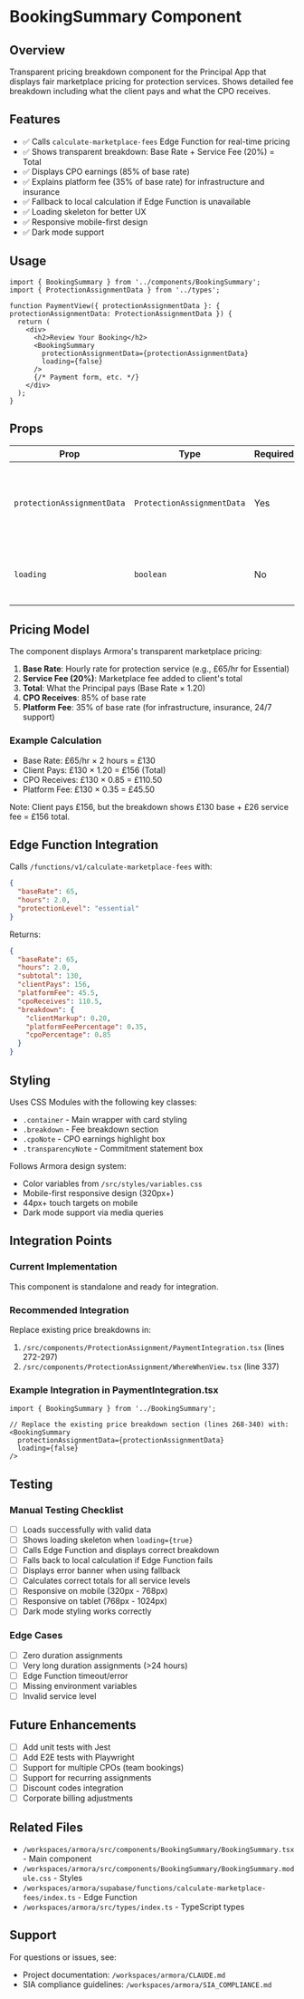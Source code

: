 # BookingSummary Component

## Overview
Transparent pricing breakdown component for the Principal App that displays fair marketplace pricing for protection services. Shows detailed fee breakdown including what the client pays and what the CPO receives.

## Features
- ✅ Calls `calculate-marketplace-fees` Edge Function for real-time pricing
- ✅ Shows transparent breakdown: Base Rate + Service Fee (20%) = Total
- ✅ Displays CPO earnings (85% of base rate)
- ✅ Explains platform fee (35% of base rate) for infrastructure and insurance
- ✅ Fallback to local calculation if Edge Function is unavailable
- ✅ Loading skeleton for better UX
- ✅ Responsive mobile-first design
- ✅ Dark mode support

## Usage

```tsx
import { BookingSummary } from '../components/BookingSummary';
import { ProtectionAssignmentData } from '../types';

function PaymentView({ protectionAssignmentData }: { protectionAssignmentData: ProtectionAssignmentData }) {
  return (
    <div>
      <h2>Review Your Booking</h2>
      <BookingSummary
        protectionAssignmentData={protectionAssignmentData}
        loading={false}
      />
      {/* Payment form, etc. */}
    </div>
  );
}
```

## Props

| Prop | Type | Required | Description |
|------|------|----------|-------------|
| `protectionAssignmentData` | `ProtectionAssignmentData` | Yes | Full booking data including service, cost, duration |
| `loading` | `boolean` | No | Show loading skeleton (default: false) |

## Pricing Model

The component displays Armora's transparent marketplace pricing:

1. **Base Rate**: Hourly rate for protection service (e.g., £65/hr for Essential)
2. **Service Fee (20%)**: Marketplace fee added to client's total
3. **Total**: What the Principal pays (Base Rate × 1.20)
4. **CPO Receives**: 85% of base rate
5. **Platform Fee**: 35% of base rate (for infrastructure, insurance, 24/7 support)

### Example Calculation
- Base Rate: £65/hr × 2 hours = £130
- Client Pays: £130 × 1.20 = £156 (Total)
- CPO Receives: £130 × 0.85 = £110.50
- Platform Fee: £130 × 0.35 = £45.50

Note: Client pays £156, but the breakdown shows £130 base + £26 service fee = £156 total.

## Edge Function Integration

Calls `/functions/v1/calculate-marketplace-fees` with:
```json
{
  "baseRate": 65,
  "hours": 2.0,
  "protectionLevel": "essential"
}
```

Returns:
```json
{
  "baseRate": 65,
  "hours": 2.0,
  "subtotal": 130,
  "clientPays": 156,
  "platformFee": 45.5,
  "cpoReceives": 110.5,
  "breakdown": {
    "clientMarkup": 0.20,
    "platformFeePercentage": 0.35,
    "cpoPercentage": 0.85
  }
}
```

## Styling

Uses CSS Modules with the following key classes:
- `.container` - Main wrapper with card styling
- `.breakdown` - Fee breakdown section
- `.cpoNote` - CPO earnings highlight box
- `.transparencyNote` - Commitment statement box

Follows Armora design system:
- Color variables from `/src/styles/variables.css`
- Mobile-first responsive design (320px+)
- 44px+ touch targets on mobile
- Dark mode support via media queries

## Integration Points

### Current Implementation
This component is standalone and ready for integration.

### Recommended Integration
Replace existing price breakdowns in:
1. `/src/components/ProtectionAssignment/PaymentIntegration.tsx` (lines 272-297)
2. `/src/components/ProtectionAssignment/WhereWhenView.tsx` (line 337)

### Example Integration in PaymentIntegration.tsx
```tsx
import { BookingSummary } from '../BookingSummary';

// Replace the existing price breakdown section (lines 268-340) with:
<BookingSummary
  protectionAssignmentData={protectionAssignmentData}
  loading={false}
/>
```

## Testing

### Manual Testing Checklist
- [ ] Loads successfully with valid data
- [ ] Shows loading skeleton when `loading={true}`
- [ ] Calls Edge Function and displays correct breakdown
- [ ] Falls back to local calculation if Edge Function fails
- [ ] Displays error banner when using fallback
- [ ] Calculates correct totals for all service levels
- [ ] Responsive on mobile (320px - 768px)
- [ ] Responsive on tablet (768px - 1024px)
- [ ] Dark mode styling works correctly

### Edge Cases
- [ ] Zero duration assignments
- [ ] Very long duration assignments (>24 hours)
- [ ] Edge Function timeout/error
- [ ] Missing environment variables
- [ ] Invalid service level

## Future Enhancements
- [ ] Add unit tests with Jest
- [ ] Add E2E tests with Playwright
- [ ] Support for multiple CPOs (team bookings)
- [ ] Support for recurring assignments
- [ ] Discount codes integration
- [ ] Corporate billing adjustments

## Related Files
- `/workspaces/armora/src/components/BookingSummary/BookingSummary.tsx` - Main component
- `/workspaces/armora/src/components/BookingSummary/BookingSummary.module.css` - Styles
- `/workspaces/armora/supabase/functions/calculate-marketplace-fees/index.ts` - Edge Function
- `/workspaces/armora/src/types/index.ts` - TypeScript types

## Support
For questions or issues, see:
- Project documentation: `/workspaces/armora/CLAUDE.md`
- SIA compliance guidelines: `/workspaces/armora/SIA_COMPLIANCE.md`
